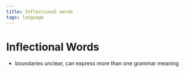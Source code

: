 ```yaml
---
title: Inflectional words
tags: language
---
```


# Inflectional Words
- boundaries unclear, can express more than one grammar meaning
























